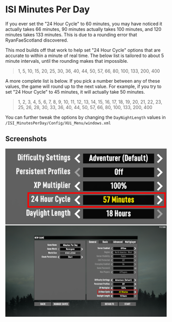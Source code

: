 # ISI Minutes Per Day

If you ever set the "24 Hour Cycle" to 60 minutes, you may have noticed it actually takes 66 minutes, 90 minutes actually takes 100 minutes, and 120 minutes takes 133 minutes. This is due to a rounding error that RyanFaeScotland discovered.

This mod builds off that work to help set "24 Hour Cycle" options that are accurate to within a minute of real time. The below list is tailored to about 5 minute intervals, until the rounding makes that impossible.

> 1, 5, 10, 15, 20, 25, 30, 36, 40, 44, 50, 57, 66, 80, 100, 133, 200, 400

A more complete list is below. If you pick a number between any of these values, the game will round up to the next value. For example, if you try to set "24 Hour Cycle" to 45 minutes, it will actually take 50 minutes.

> 1, 2, 3, 4, 5, 6, 7, 8, 9, 10, 11, 12, 13, 14, 15, 16, 17, 18, 19, 20, 21, 22, 23, 25, 26, 28, 30, 33, 36, 40, 44, 50, 57, 66, 80, 100, 133, 200, 400

You can further tweak the options by changing the `DayNightLength` values in `/ISI_MinutesPerDay/Config/XUi_Menu/windows.xml`

## Screenshots

![24 Hour Cycle](images/zoom.png)
![24 Hour Cycle](images/24-hour-cycle-overview.png)
